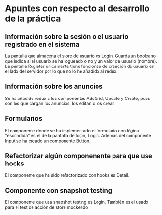 # Apuntes con respecto al desarrollo de la práctica

## Información sobre la sesión o el usuario registrado en el sistema

La pantalla que almacena el store de usuario es Login. Guarda un booleano que indica si el usuario se ha logueado o no y un valor de usuario (nombre). La pantalla Register unicamente tiene funciones de creación de usuario en el lado del servidor por lo que no lo he añadido al redux.

## Información sobre los anuncios

Se ha añadido redux a los componentes AdsGrid, Update y Create, pues son los que cargan los anuncios, los editan o los crean

## Formularios

El componente donde se ha implementado el formulario con lógica "escondida" es el de la pantalla de login, Login. Además del componente Input se ha creado un componente Button.

## Refactorizar algún componenente para que use hooks

El componente que ha sido refactorizado con hooks es Detail.

## Componente con snapshot testing

El componente que usa snapshot testing es Login. También es el usado para el test de acción de store mockeado
